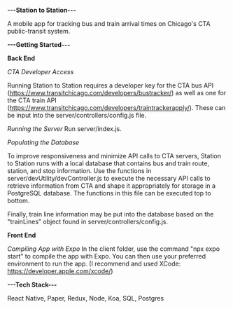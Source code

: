 
**---Station to Station---**

A mobile app for tracking bus and train arrival times on Chicago's CTA public-transit system.

**---Getting Started---**

**Back End**

*CTA Developer Access*

Running Station to Station requires a developer key for the CTA bus API (https://www.transitchicago.com/developers/bustracker/) as well as one for the CTA train API (https://www.transitchicago.com/developers/traintrackerapply/). These can be input into the server/controllers/config.js file.

*Running the Server*
Run server/index.js.

*Populating the Database*

To improve responsiveness and minimize API calls to CTA servers, Station to Station runs with a local database that contains bus and train route, station, and stop information. Use the functions in server/devUtility/devController.js to execute the necessary API calls to retrieve information from CTA and shape it appropriately for storage in a PostgreSQL database. The functions in this file can be executed top to bottom.

Finally, train line information may be put into the database based on the "trainLines" object found in server/controllers/config.js.

**Front End**

*Compiling App with Expo*
In the client folder, use the command "npx expo start" to compile the app with Expo. You can then use your preferred environment to run the app. (I recommend and used XCode: https://developer.apple.com/xcode/)

**---Tech Stack---**

React Native, Paper, Redux, Node, Koa, SQL, Postgres

